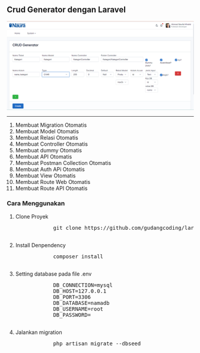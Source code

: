 ## Crud Generator dengan Laravel

<img src='2.png'>
<hr>
<ol>
    <li>Membuat Migration Otomatis</li>
    <li>Membuat Model Otomatis</li>
    <li>Membuat Relasi Otomatis</li>
    <li>Membuat Controller Otomatis</li>
    <li>Membuat dummy Otomatis</li>
    <li>Membuat API Otomatis</li>
    <li>Membuat Postman Collection Otomatis</li>
    <li>Membuat Auth APi Otomatis</li>
    <li>Membuat View Otomatis</li>
    <li>Membuat Route Web Otomatis</li>
    <li>Membuat Route API Otomatis</li>
</ol>
<h3>Cara Menggunakan</h3>
<ol>
    <li>
        Clone Proyek
        <pre>
            git clone https://github.com/gudangcoding/laravel-10-crud-generator.git
        </pre>
    </li>
    <li>
        Install Denpendency
        <pre>
            composer install
        </pre>
    </li>
    <li>
        Setting database pada file .env
        <pre>
            DB_CONNECTION=mysql
            DB_HOST=127.0.0.1
            DB_PORT=3306
            DB_DATABASE=namadb
            DB_USERNAME=root
            DB_PASSWORD=
        </pre>
    </li>
    <li>
        Jalankan migration
        <pre>
            php artisan migrate --dbseed
        </pre>
    </li>
</ol>
